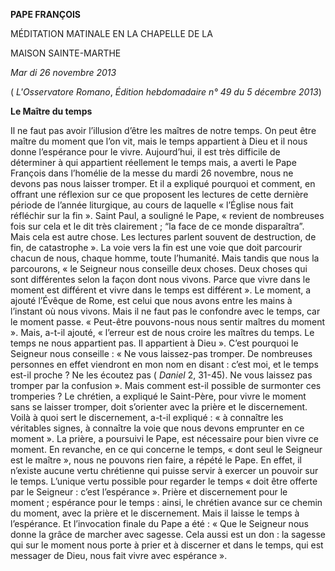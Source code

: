 **PAPE FRANÇOIS**

MÉDITATION MATINALE EN LA CHAPELLE DE LA

MAISON SAINTE-MARTHE

*Mar* *di 26 novembre 2013*

( *L'Osservatore Romano*, *Édition hebdomadaire n° 49 du 5 décembre 2013*)

**Le Maître du temps**

Il ne faut pas avoir l’illusion d’être les maîtres de notre temps. On peut être maître du moment que l’on vit, mais le temps appartient à Dieu et il nous donne l’espérance pour le vivre. Aujourd’hui, il est très difficile de déterminer à qui appartient réellement le temps mais, a averti le Pape François dans l’homélie de la messe du mardi 26 novembre, nous ne devons pas nous laisser tromper. Et il a expliqué pourquoi et comment, en offrant une réflexion sur ce que proposent les lectures de cette dernière période de l’année liturgique, au cours de laquelle « l’Église nous fait réfléchir sur la fin ». Saint Paul, a souligné le Pape, « revient de nombreuses fois sur cela et le dit très clairement ; “la face de ce monde disparaîtra”. Mais cela est autre chose. Les lectures parlent souvent de destruction, de fin, de catastrophe ». La voie vers la fin est une voie que doit parcourir chacun de nous, chaque homme, toute l’humanité. Mais tandis que nous la parcourons, « le Seigneur nous conseille deux choses. Deux choses qui sont différentes selon la façon dont nous vivons. Parce que vivre dans le moment est différent et vivre dans le temps est différent ». Le moment, a ajouté l’Évêque de Rome, est celui que nous avons entre les mains à l’instant où nous vivons. Mais il ne faut pas le confondre avec le temps, car le moment passe. « Peut-être pouvons-nous nous sentir maîtres du moment ». Mais, a-t-il ajouté, « l’erreur est de nous croire les maîtres du temps. Le temps ne nous appartient pas. Il appartient à Dieu ». C’est pourquoi le Seigneur nous conseille : « Ne vous laissez-pas tromper. De nombreuses personnes en effet viendront en mon nom en disant : c’est moi, et le temps est-il proche ? Ne les écoutez pas ( *Daniel* 2, 31-45). Ne vous laissez pas tromper par la confusion ». Mais comment est-il possible de surmonter ces tromperies ? Le chrétien, a expliqué le Saint-Père, pour vivre le moment sans se laisser tromper, doit s’orienter avec la prière et le discernement. Voilà à quoi sert le discernement, a-t-il expliqué : « à connaître les véritables signes, à connaître la voie que nous devons emprunter en ce moment ». La prière, a poursuivi le Pape, est nécessaire pour bien vivre ce moment. En revanche, en ce qui concerne le temps, « dont seul le Seigneur est le maître », nous ne pouvons rien faire, a répété le Pape. En effet, il n’existe aucune vertu chrétienne qui puisse servir à exercer un pouvoir sur le temps. L’unique vertu possible pour regarder le temps « doit être offerte par le Seigneur : c’est l’espérance ». Prière et discernement pour le moment ; espérance pour le temps : ainsi, le chrétien avance sur ce chemin du moment, avec la prière et le discernement. Mais il laisse le temps à l’espérance. Et l’invocation finale du Pape a été : « Que le Seigneur nous donne la grâce de marcher avec sagesse. Cela aussi est un don : la sagesse qui sur le moment nous porte à prier et à discerner et dans le temps, qui est messager de Dieu, nous fait vivre avec espérance ».